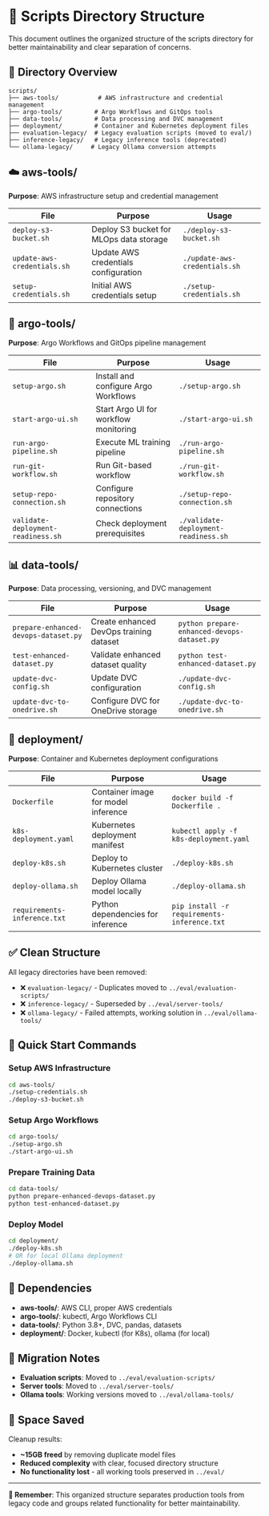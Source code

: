 # 📁 Scripts Directory Structure

This document outlines the organized structure of the scripts directory for better maintainability and clear separation of concerns.

## 📂 Directory Overview

```
scripts/
├── aws-tools/           # AWS infrastructure and credential management
├── argo-tools/         # Argo Workflows and GitOps tools
├── data-tools/         # Data processing and DVC management
├── deployment/         # Container and Kubernetes deployment files
├── evaluation-legacy/  # Legacy evaluation scripts (moved to eval/)
├── inference-legacy/   # Legacy inference tools (deprecated)
└── ollama-legacy/     # Legacy Ollama conversion attempts
```

## ☁️ aws-tools/

**Purpose**: AWS infrastructure setup and credential management

| **File**                    | **Purpose**                             | **Usage**                     |
| --------------------------- | --------------------------------------- | ----------------------------- |
| `deploy-s3-bucket.sh`       | Deploy S3 bucket for MLOps data storage | `./deploy-s3-bucket.sh`       |
| `update-aws-credentials.sh` | Update AWS credentials configuration    | `./update-aws-credentials.sh` |
| `setup-credentials.sh`      | Initial AWS credentials setup           | `./setup-credentials.sh`      |

## 🔄 argo-tools/

**Purpose**: Argo Workflows and GitOps pipeline management

| **File**                           | **Purpose**                           | **Usage**                            |
| ---------------------------------- | ------------------------------------- | ------------------------------------ |
| `setup-argo.sh`                    | Install and configure Argo Workflows  | `./setup-argo.sh`                    |
| `start-argo-ui.sh`                 | Start Argo UI for workflow monitoring | `./start-argo-ui.sh`                 |
| `run-argo-pipeline.sh`             | Execute ML training pipeline          | `./run-argo-pipeline.sh`             |
| `run-git-workflow.sh`              | Run Git-based workflow                | `./run-git-workflow.sh`              |
| `setup-repo-connection.sh`         | Configure repository connections      | `./setup-repo-connection.sh`         |
| `validate-deployment-readiness.sh` | Check deployment prerequisites        | `./validate-deployment-readiness.sh` |

## 📊 data-tools/

**Purpose**: Data processing, versioning, and DVC management

| **File**                             | **Purpose**                             | **Usage**                                   |
| ------------------------------------ | --------------------------------------- | ------------------------------------------- |
| `prepare-enhanced-devops-dataset.py` | Create enhanced DevOps training dataset | `python prepare-enhanced-devops-dataset.py` |
| `test-enhanced-dataset.py`           | Validate enhanced dataset quality       | `python test-enhanced-dataset.py`           |
| `update-dvc-config.sh`               | Update DVC configuration                | `./update-dvc-config.sh`                    |
| `update-dvc-to-onedrive.sh`          | Configure DVC for OneDrive storage      | `./update-dvc-to-onedrive.sh`               |

## 🚀 deployment/

**Purpose**: Container and Kubernetes deployment configurations

| **File**                     | **Purpose**                         | **Usage**                                   |
| ---------------------------- | ----------------------------------- | ------------------------------------------- |
| `Dockerfile`                 | Container image for model inference | `docker build -f Dockerfile .`              |
| `k8s-deployment.yaml`        | Kubernetes deployment manifest      | `kubectl apply -f k8s-deployment.yaml`      |
| `deploy-k8s.sh`              | Deploy to Kubernetes cluster        | `./deploy-k8s.sh`                           |
| `deploy-ollama.sh`           | Deploy Ollama model locally         | `./deploy-ollama.sh`                        |
| `requirements-inference.txt` | Python dependencies for inference   | `pip install -r requirements-inference.txt` |

## ✅ **Clean Structure** 

All legacy directories have been removed:
- ❌ `evaluation-legacy/` - Duplicates moved to `../eval/evaluation-scripts/`
- ❌ `inference-legacy/` - Superseded by `../eval/server-tools/`  
- ❌ `ollama-legacy/` - Failed attempts, working solution in `../eval/ollama-tools/`

## 🚀 Quick Start Commands

### Setup AWS Infrastructure
```bash
cd aws-tools/
./setup-credentials.sh
./deploy-s3-bucket.sh
```

### Setup Argo Workflows
```bash
cd argo-tools/
./setup-argo.sh
./start-argo-ui.sh
```

### Prepare Training Data
```bash
cd data-tools/
python prepare-enhanced-devops-dataset.py
python test-enhanced-dataset.py
```

### Deploy Model
```bash
cd deployment/
./deploy-k8s.sh
# OR for local Ollama deployment
./deploy-ollama.sh
```

## 🔧 Dependencies

- **aws-tools/**: AWS CLI, proper AWS credentials
- **argo-tools/**: kubectl, Argo Workflows CLI
- **data-tools/**: Python 3.8+, DVC, pandas, datasets
- **deployment/**: Docker, kubectl (for K8s), ollama (for local)

## 📝 Migration Notes

- **Evaluation scripts**: Moved to `../eval/evaluation-scripts/`
- **Server tools**: Moved to `../eval/server-tools/`
- **Ollama tools**: Working versions moved to `../eval/ollama-tools/`

## 💾 **Space Saved**

Cleanup results:
- **~15GB freed** by removing duplicate model files
- **Reduced complexity** with clear, focused directory structure
- **No functionality lost** - all working tools preserved in `../eval/`

---

**🎯 Remember**: This organized structure separates production tools from legacy code and groups related functionality for better maintainability.
